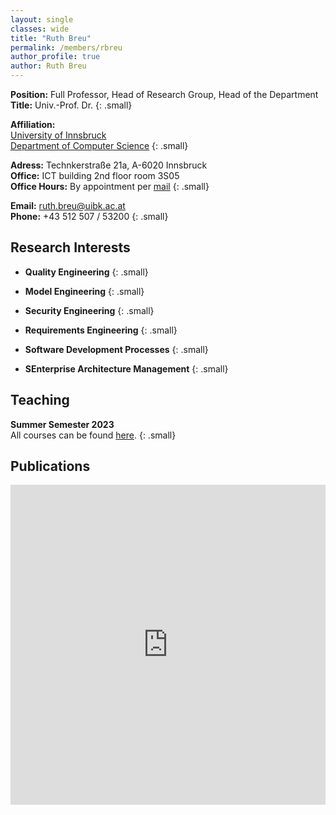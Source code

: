 ```yaml
---
layout: single
classes: wide
title: "Ruth Breu"
permalink: /members/rbreu
author_profile: true
author: Ruth Breu
---
```


**Position:** Full Professor, Head of Research Group, Head of the Department\
**Title:** Univ.-Prof. Dr.
{: .small}

**Affiliation:**\
[University of Innsbruck](https://www.uibk.ac.at/)\
[Department of Computer Science](https://www.uibk.ac.at/informatik)
{: .small}

**Adress:** Technkerstraße 21a, A-6020 Innsbruck\
**Office:** ICT building 2nd floor room 3S05\
**Office Hours:** By appointment per [mail](mailto:philipp.zech@uibk.ac.at)
{: .small}

**Email:** <a href="mailto:ruth.breu@uibk.ac.at">ruth.breu@uibk.ac.at</a>\
**Phone:** +43 512 507 / 53200
{: .small}


## Research Interests

* **Quality Engineering**
{: .small}

* **Model Engineering**
{: .small}

* **Security Engineering**
{: .small}

* **Requirements Engineering**
{: .small}

* **Software Development Processes**
{: .small}

* **SEnterprise Architecture Management**
{: .small}

## Teaching
**Summer Semester 2023**\
All courses can be found [here](https://lfuonline.uibk.ac.at/public/lfuonline_lv.suche?sub=ok&search=Search&sem=23S&lvnr=&t=&v=breu+ruth&typ=&sp=&el=&wt=&uzv=&uzb=&dvt=&dvm=&dvj=&dbt=&dbm=&dbj=&f=244463).
{: .small}

## Publications

<div class="video-container">
    <iframe id="inneriframe" src="http://lfuonline.uibk.ac.at/public/pk115_web.uebersicht?xml_include_jn_in=J&amp;institute_id_in=70300&amp;fsp_fp_id_in=&amp;forschungszentrum_id_in=&amp;suche_autoren_in=Ruth+Breu&amp;suche_titel_in=&amp;suche_jahr_von_in=1980&amp;suche_jahr_bis_in=2023&amp;sprache_id_in=2&amp;kategorien_in=1" height="512" width="100%" allowfullscreen="false" frameborder="0"></iframe>
</div>


<!-- change font to default -->
<script>
  document.getElementById("inneriframe").contentDocument.body.style.fontFamily = "san-serif";
</script>